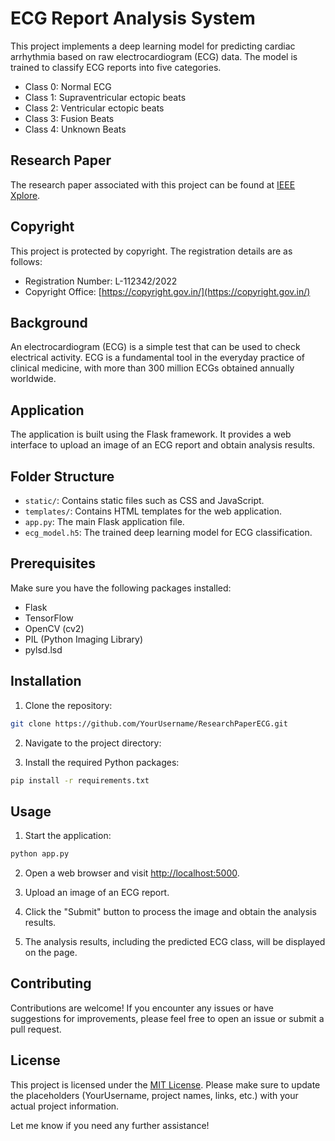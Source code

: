 # ECG Report Analysis System

This project implements a deep learning model for predicting cardiac arrhythmia based on raw electrocardiogram (ECG) data. The model is trained to classify ECG reports into five categories.

- Class 0: Normal ECG
- Class 1: Supraventricular ectopic beats
- Class 2: Ventricular ectopic beats
- Class 3: Fusion Beats
- Class 4: Unknown Beats

## Research Paper

The research paper associated with this project can be found at [IEEE Xplore](https://ieeexplore.ieee.org/document/9645917).

## Copyright

This project is protected by copyright. The registration details are as follows:

- Registration Number: L-112342/2022
- Copyright Office: [https://copyright.gov.in/](https://copyright.gov.in/)

## Background

An electrocardiogram (ECG) is a simple test that can be used to check electrical activity. ECG is a fundamental tool in the everyday practice of clinical medicine, with more than 300 million ECGs obtained annually worldwide.

## Application

The application is built using the Flask framework. It provides a web interface to upload an image of an ECG report and obtain analysis results.

## Folder Structure

- `static/`: Contains static files such as CSS and JavaScript.
- `templates/`: Contains HTML templates for the web application.
- `app.py`: The main Flask application file.
- `ecg_model.h5`: The trained deep learning model for ECG classification.

## Prerequisites

Make sure you have the following packages installed:

- Flask
- TensorFlow
- OpenCV (cv2)
- PIL (Python Imaging Library)
- pylsd.lsd

## Installation

1. Clone the repository:

```bash
git clone https://github.com/YourUsername/ResearchPaperECG.git

```

2. Navigate to the project directory:

3. Install the required Python packages:

```bash
pip install -r requirements.txt
```

## Usage

1. Start the application:

```bash
python app.py

```

2. Open a web browser and visit [http://localhost:5000](http://localhost:5000).

3. Upload an image of an ECG report.

4. Click the "Submit" button to process the image and obtain the analysis results.

5. The analysis results, including the predicted ECG class, will be displayed on the page.

## Contributing

Contributions are welcome! If you encounter any issues or have suggestions for improvements, please feel free to open an issue or submit a pull request.

## License

This project is licensed under the [MIT License](LICENSE).
Please make sure to update the placeholders (YourUsername, project names, links, etc.) with your actual project information.

Let me know if you need any further assistance!
